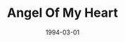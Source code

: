 ---
type: single
title: Angel Of My Heart
date: 1994-03-01
img: /images/singles/angel-of-my-heart.jpg
discs:
  - tracks:
    - Angel Of My Heart
    - The Sulky Shuffle
---